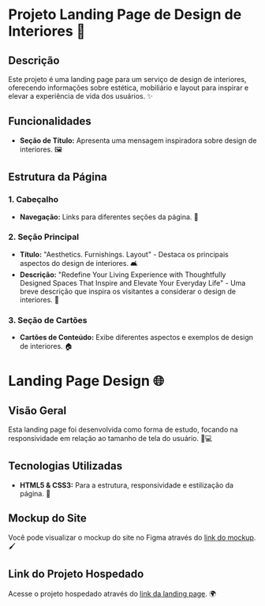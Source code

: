 # Projeto Landing Page de Design de Interiores 🏡

## Descrição
Este projeto é uma landing page para um serviço de design de interiores, oferecendo informações sobre estética, mobiliário e layout para inspirar e elevar a experiência de vida dos usuários. ✨

## Funcionalidades

- **Seção de Título:** Apresenta uma mensagem inspiradora sobre design de interiores. 🖼️

## Estrutura da Página

### 1. Cabeçalho
- **Navegação:** Links para diferentes seções da página. 🔗

### 2. Seção Principal
- **Título:** "Aesthetics. Furnishings. Layout" - Destaca os principais aspectos do design de interiores. 🛋️
- **Descrição:** "Redefine Your Living Experience with Thoughtfully Designed Spaces That Inspire and Elevate Your Everyday Life" - Uma breve descrição que inspira os visitantes a considerar o design de interiores. 🌟

### 3. Seção de Cartões
- **Cartões de Conteúdo:** Exibe diferentes aspectos e exemplos de design de interiores. 🏠

# Landing Page Design 🌐

## Visão Geral

Esta landing page foi desenvolvida como forma de estudo, focando na responsividade em relação ao tamanho de tela do usuário. 📱💻

## Tecnologias Utilizadas

- **HTML5 & CSS3:** Para a estrutura, responsividade e estilização da página. 🎨

## Mockup do Site

Você pode visualizar o mockup do site no Figma através do [link do mockup](https://www.figma.com/design/N5wxAJLwuWUjXzJ3EeFoaD/LANDING_DESIGN?node-id=0-1&node-type=canvas&t=ZYA9iAL0Jh1XModb-0). 🖌️

## Link do Projeto Hospedado

Acesse o projeto hospedado através do [link da landing page](https://landing-page-design-miguelasdps-projects.vercel.app/). 🌍
